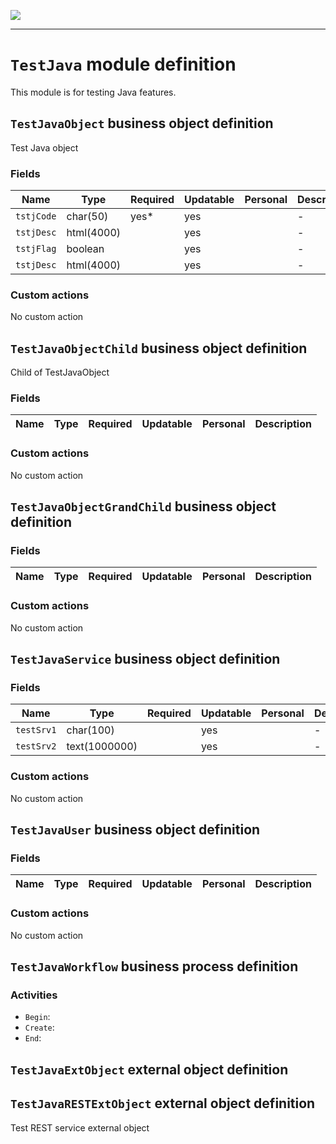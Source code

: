 <!--
 ___ _            _ _    _ _    __
/ __(_)_ __  _ __| (_)__(_) |_ /_/
\__ \ | '  \| '_ \ | / _| |  _/ -_)
|___/_|_|_|_| .__/_|_\__|_|\__\___|
            |_| 
-->
![](https://docs.simplicite.io//logos/logo250.png)
* * *

`TestJava` module definition
============================

This module is for testing Java features.

`TestJavaObject` business object definition
-------------------------------------------

Test Java object

### Fields

| Name                                                         | Type                                     | Required | Updatable | Personal | Description                                                                      | 
| ------------------------------------------------------------ | ---------------------------------------- | -------- | --------- | -------- | -------------------------------------------------------------------------------- |
| `tstjCode`                                                   | char(50)                                 | yes*     | yes       |          | -                                                                                |
| `tstjDesc`                                                   | html(4000)                               |          | yes       |          | -                                                                                |
| `tstjFlag`                                                   | boolean                                  |          | yes       |          | -                                                                                |
| `tstjDesc`                                                   | html(4000)                               |          | yes       |          | -                                                                                |

### Custom actions

No custom action

`TestJavaObjectChild` business object definition
------------------------------------------------

Child of TestJavaObject

### Fields

| Name                                                         | Type                                     | Required | Updatable | Personal | Description                                                                      | 
| ------------------------------------------------------------ | ---------------------------------------- | -------- | --------- | -------- | -------------------------------------------------------------------------------- |

### Custom actions

No custom action

`TestJavaObjectGrandChild` business object definition
-----------------------------------------------------



### Fields

| Name                                                         | Type                                     | Required | Updatable | Personal | Description                                                                      | 
| ------------------------------------------------------------ | ---------------------------------------- | -------- | --------- | -------- | -------------------------------------------------------------------------------- |

### Custom actions

No custom action

`TestJavaService` business object definition
--------------------------------------------



### Fields

| Name                                                         | Type                                     | Required | Updatable | Personal | Description                                                                      | 
| ------------------------------------------------------------ | ---------------------------------------- | -------- | --------- | -------- | -------------------------------------------------------------------------------- |
| `testSrv1`                                                   | char(100)                                |          | yes       |          | -                                                                                |
| `testSrv2`                                                   | text(1000000)                            |          | yes       |          | -                                                                                |

### Custom actions

No custom action

`TestJavaUser` business object definition
-----------------------------------------



### Fields

| Name                                                         | Type                                     | Required | Updatable | Personal | Description                                                                      | 
| ------------------------------------------------------------ | ---------------------------------------- | -------- | --------- | -------- | -------------------------------------------------------------------------------- |

### Custom actions

No custom action

`TestJavaWorkflow` business process definition
----------------------------------------------



### Activities

* `Begin`: 
* `Create`: 
* `End`: 

`TestJavaExtObject` external object definition
----------------------------------------------




`TestJavaRESTExtObject` external object definition
--------------------------------------------------

Test REST service external object


